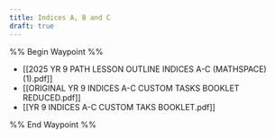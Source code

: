 ```yaml
---
title: Indices A, B and C
draft: true
---
```


%% Begin Waypoint %%

- [[2025 YR 9 PATH LESSON OUTLINE INDICES A-C (MATHSPACE) (1).pdf]]
- [[ORIGINAL YR 9 INDICES A-C CUSTOM TASKS  BOOKLET REDUCED.pdf]]
- [[YR 9 INDICES A-C CUSTOM TAKS BOOKLET.pdf]]

%% End Waypoint %%
